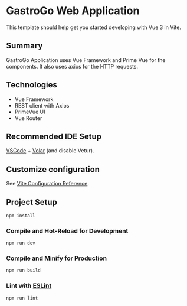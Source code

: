 # GastroGo Web Application

This template should help get you started developing with Vue 3 in Vite.

## Summary
GastroGo Application uses Vue Framework and Prime Vue for the components. It also uses axios for the HTTP requests.

## Technologies
- Vue Framework
- REST client with Axios
- PrimeVue UI
- Vue Router


## Recommended IDE Setup

[VSCode](https://code.visualstudio.com/) + [Volar](https://marketplace.visualstudio.com/items?itemName=Vue.volar) (and disable Vetur).

## Customize configuration

See [Vite Configuration Reference](https://vitejs.dev/config/).

## Project Setup

```sh
npm install
```

### Compile and Hot-Reload for Development

```sh
npm run dev
```

### Compile and Minify for Production

```sh
npm run build
```

### Lint with [ESLint](https://eslint.org/)

```sh
npm run lint
```
